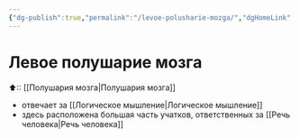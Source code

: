 ```yaml
---
{"dg-publish":true,"permalink":"/levoe-polusharie-mozga/","dgHomeLink":true,"dgPassFrontmatter":false}
---
```



# Левое полушарие мозга
⬆:: [[Полушария мозга|Полушария мозга]]

- отвечает за [[Логическое мышление|Логическое мышление]]
- здесь расположена большая часть учатков, ответственных за [[Речь человека|Речь человека]]